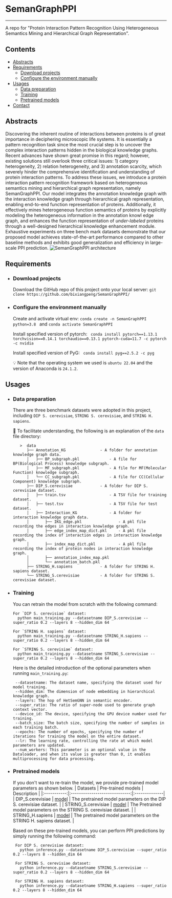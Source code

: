# SemanGraphPPI
---
A repo for "Protein Interaction Pattern Recognition Using Heterogeneous Semantics Mining and Hierarchical Graph Representation".

## Contents

* [Abstracts](#abstracts)
* [Requirements](#requirements)
   * [Download projects](#download-projects)
   * [Configure the environment manually](#configure-the-environment-manually)
* [Usages](#usages)
   * [Data preparation](#data-preparation)
   * [Training](#training)
   * [Pretrained models](#pretrained-models)
* [Contact](#contact)

## Abstracts
Discovering the inherent routine of interactions between proteins is of great importance in deciphering microscopic life systems. It is essentially a pattern recognition task since the most crucial step is to uncover the complex interaction patterns hidden in the biological knowledge graphs. Recent advances have shown great promise in this regard; however, existing solutions still overlook three critical issues: 1) category heterogeneity, 2) relation heterogeneity, and 3) annotation scarcity, which severely hinder the comprehensive identification and understanding of protein interaction patterns. To address these issues, we introduce a protein interaction pattern recognition framework based on heterogeneous semantics mining and hierarchical graph representation, namely SemanGraphPPI. Our model integrates the annotation knowledge graph with the interaction knowledge graph through hierarchical graph representation, enabling end-to-end function representation of proteins. Additionally, it effectively mines heterogeneous function semantics of proteins by explicitly modeling the heterogeneous information in the annotation knowl
edge graph, and enhances the function representation of *under-labeled* proteins through a well-designed hierarchical knowledge enhancement module. Exhaustive experiments on three bench mark datasets demonstrate that our proposed model achieves state-of-the-art performance compared to other baseline methods and exhibits good generalization and efficiency in large-scale PPI prediction.
![SemanGraphPPI architecture](https://github.com/bixiangpeng/SemanGraphPPI/blob/main/framework.png)

## Requirements

* ### Download projects

   Download the GitHub repo of this project onto your local server: `git clone https://github.com/bixiangpeng/SemanGraphPPI/`


* ### Configure the environment manually

   Create and activate virtual env: `conda create -n SemanGraphPPI python=3.8 ` and `conda activate SemanGraphPPI`
   
   Install specified version of pytorch: ` conda install pytorch==1.13.1 torchvision==0.14.1 torchaudio==0.13.1 pytorch-cuda=11.7 -c pytorch -c nvidia`
   
   Install specified version of PyG: ` conda install pyg==2.5.2 -c pyg`
   
   :bulb: Note that the operating system we used is `ubuntu 22.04` and the version of Anaconda is `24.1.2`.

  
##  Usages

* ### Data preparation
  There are three benchmark datasets were adopted in this project, including `DIP S. cerevisiae`, `STRING S. cerevisiae`, and `STRING H. sapiens`.

  🌳 To facilitate understanding, the following is an explanation of the `data` file directory:
    ```text
       >  data
          ├── Annotation_KG               - A folder for annotation knowledge graph data.           
          │   ├── BP_subgraph.pkl             - A file for BP(Biological Process) knowledge subgraph.
          │   ├── MF_subgraph.pkl             - A file for MF(Molecular Function) knowledge subgraph.
          │   └── CC_subgraph.pkl             - A file for CC(Cellular Component) knowledge subgraph.
          ├── DIP_S.cerevisiae            - A folder for DIP S. cerevisiae dataset.
          │   ├── train.tsv                   - A TSV file for training dataset. 
          │   ├── test.tsv                    - A TSV file for test dataset. 
          │   ├── Interaction_KG              - A folder for interaction knowledge graph data.
          │       ├── IKG_edge.pkl                - A pkl file recording the edges in interaction knowledge graph.
          │       ├── edge_index_map_dict.pkl     - A pkl file recording the index of interaction edges in interaction knowledge graph.
          │       ├── index_map_dict.pkl          - A pkl file recording the index of protein nodes in interaction knowledge graph.
          │       ├── annotation_index_map.pkl    
          │       └── annotation_batch.pkl        
          ├── STRING_H.sapiens            - A folder for STRING H. sapiens dataset.
          └── STRING_S.cerevisiae         - A folder for STRING S. cerevisiae dataset.

   ```


* ### Training
  You can retrain the model from scratch with the following command:
  ```text
  For `DIP S. cerevisiae` dataset:
    python main_training.py --datasetname DIP_S.cerevisiae --super_ratio 0.2 --layers 8 --hidden_dim 64

  For `STRING H. sapiens` dataset:
    python main_training.py --datasetname STRING_H.sapiens --super_ratio 0.2 --layers 8 --hidden_dim 64

  For `STRING S. cerevisiae` dataset:
    python main_training.py --datasetname STRING_S.cerevisiae --super_ratio 0.2 --layers 8 --hidden_dim 64

   ```
  
  Here is the detailed introduction of the optional parameters when running `main_training.py`:
   ```text
    --datasetname: The dataset name, specifying the dataset used for model training.
    --hidden_dim: The dimension of node embedding in hierarchical knowledge graph.
    --layers: The hop of HetSemGNN in semantic encoder.
    --super_ratio: The ratio of super-node used to generate graph context vector.
    --device_id: The device, specifying the GPU device number used for training.
    --batch_size: The batch size, specifying the number of samples in each training batch.
    --epochs: The number of epochs, specifying the number of iterations for training the model on the entire dataset.
    --lr: The learning rate, controlling the rate at which model parameters are updated.
    --num_workers: This parameter is an optional value in the Dataloader, and when its value is greater than 0, it enables multiprocessing for data processing.
   ```

* ### Pretrained models

   If you don't want to re-train the model, we provide pre-trained model parameters as shown below. 
<a name="pretrained-models"></a>
   | Datasets | Pre-trained models          | Description |
   |:-----------:|:-----------------------------:|:--------------|
   | DIP_S.cerevisiae    | [model](https://github.com/bixiangpeng/SSPPI/blob/main/model_pkl/DIP_S.cerevisiae/pretrained_model.pkl) | The pretrained model parameters on the DIP S. cerevisiae dataset. |
   | STRING_S.cerevisiae     | [model](https://github.com/bixiangpeng/SSPPI/blob/main/model_pkl/STRING_S.cerevisiae/pretrained_model.pkl) | The Pretrained model parameters on the STRING S. cerevisiae dataset. |
   | STRING_H.sapiens    | [model](https://github.com/bixiangpeng/SSPPI/blob/main/model_pkl/STRING_H.sapiens/pretrained_model.pkl)   | The pretrained model parameters on the STRING H. sapiens dataset. |
  
   Based on these pre-trained models, you can perform PPI predictions by simply running the following command:
   ```text
    For DIP S. cerevisiae dataset:
      python inference.py --datasetname DIP_S.cerevisiae --super_ratio 0.2 --layers 8 --hidden_dim 64
  
    For STRING S. cerevisiae dataset:
      python inference.py --datasetname STRING_S.cerevisiae --super_ratio 0.2 --layers 8 --hidden_dim 64
  
    For STRING H. sapiens dataset:
      python inference.py --datasetname STRING_H.sapiens --super_ratio 0.2 --layers 8 --hidden_dim 64

   ```
